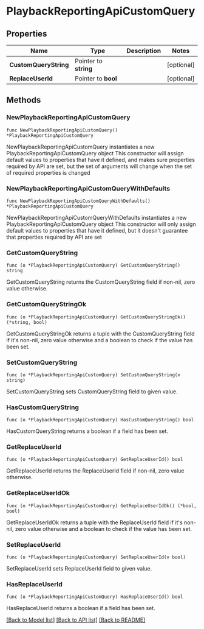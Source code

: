 # PlaybackReportingApiCustomQuery

## Properties

Name | Type | Description | Notes
------------ | ------------- | ------------- | -------------
**CustomQueryString** | Pointer to **string** |  | [optional] 
**ReplaceUserId** | Pointer to **bool** |  | [optional] 

## Methods

### NewPlaybackReportingApiCustomQuery

`func NewPlaybackReportingApiCustomQuery() *PlaybackReportingApiCustomQuery`

NewPlaybackReportingApiCustomQuery instantiates a new PlaybackReportingApiCustomQuery object
This constructor will assign default values to properties that have it defined,
and makes sure properties required by API are set, but the set of arguments
will change when the set of required properties is changed

### NewPlaybackReportingApiCustomQueryWithDefaults

`func NewPlaybackReportingApiCustomQueryWithDefaults() *PlaybackReportingApiCustomQuery`

NewPlaybackReportingApiCustomQueryWithDefaults instantiates a new PlaybackReportingApiCustomQuery object
This constructor will only assign default values to properties that have it defined,
but it doesn't guarantee that properties required by API are set

### GetCustomQueryString

`func (o *PlaybackReportingApiCustomQuery) GetCustomQueryString() string`

GetCustomQueryString returns the CustomQueryString field if non-nil, zero value otherwise.

### GetCustomQueryStringOk

`func (o *PlaybackReportingApiCustomQuery) GetCustomQueryStringOk() (*string, bool)`

GetCustomQueryStringOk returns a tuple with the CustomQueryString field if it's non-nil, zero value otherwise
and a boolean to check if the value has been set.

### SetCustomQueryString

`func (o *PlaybackReportingApiCustomQuery) SetCustomQueryString(v string)`

SetCustomQueryString sets CustomQueryString field to given value.

### HasCustomQueryString

`func (o *PlaybackReportingApiCustomQuery) HasCustomQueryString() bool`

HasCustomQueryString returns a boolean if a field has been set.

### GetReplaceUserId

`func (o *PlaybackReportingApiCustomQuery) GetReplaceUserId() bool`

GetReplaceUserId returns the ReplaceUserId field if non-nil, zero value otherwise.

### GetReplaceUserIdOk

`func (o *PlaybackReportingApiCustomQuery) GetReplaceUserIdOk() (*bool, bool)`

GetReplaceUserIdOk returns a tuple with the ReplaceUserId field if it's non-nil, zero value otherwise
and a boolean to check if the value has been set.

### SetReplaceUserId

`func (o *PlaybackReportingApiCustomQuery) SetReplaceUserId(v bool)`

SetReplaceUserId sets ReplaceUserId field to given value.

### HasReplaceUserId

`func (o *PlaybackReportingApiCustomQuery) HasReplaceUserId() bool`

HasReplaceUserId returns a boolean if a field has been set.


[[Back to Model list]](../README.md#documentation-for-models) [[Back to API list]](../README.md#documentation-for-api-endpoints) [[Back to README]](../README.md)


